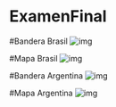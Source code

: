 # ExamenFinal
#Bandera Brasil
![img](https://github.com/valeriadayanna/ExamenFinal/blob/main/Uno.jpg)

#Mapa Brasil
![img](https://github.com/valeriadayanna/ExamenFinal/blob/main/Dos.jpg)

#Bandera Argentina
![img](https://github.com/valeriadayanna/ExamenFinal/blob/main/Tres.jpg)

#Mapa Argentina
![img](https://github.com/valeriadayanna/ExamenFinal/blob/main/Cuatro.jpg)
